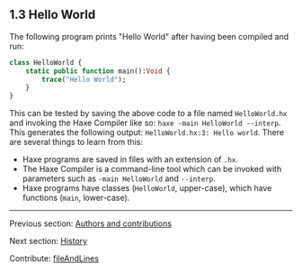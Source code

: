 ## 1.3 Hello World

The following program prints "Hello World" after having been compiled and run:

```haxe
class HelloWorld {
	static public function main():Void {
		trace("Hello World");
	}
}
```
This can be tested by saving the above code to a file named `HelloWorld.hx` and invoking the Haxe Compiler like so: `haxe -main HelloWorld --interp`. This generates the following output: `HelloWorld.hx:3: Hello world`. There are several things to learn from this:



* Haxe programs are saved in files with an extension of `.hx`.
* The Haxe Compiler is a command-line tool which can be invoked with parameters such as `-main HelloWorld` and `--interp`.
* Haxe programs have classes (`HelloWorld`, upper-case), which have functions (`main`, lower-case).

---

Previous section: [Authors and contributions](introduction-authors-and-contributions.md)

Next section: [History](introduction-haxe-history.md)

Contribute: [fileAndLines](https://github.com/HaxeFoundation/HaxeManual/blob/master/01-introduction.tex#L78-78)